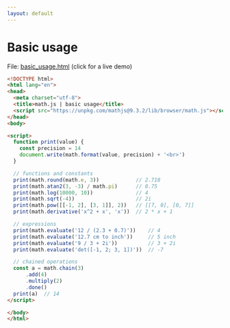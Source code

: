 ```yaml
---
layout: default
---
```


# Basic usage

File: [basic_usage.html](basic_usage.html) (click for a live demo)

```html
<!DOCTYPE html>
<html lang="en">
<head>
  <meta charset="utf-8">
  <title>math.js | basic usage</title>
  <script src="https://unpkg.com/mathjs@9.3.2/lib/browser/math.js"></script>
</head>
<body>

<script>
  function print(value) {
    const precision = 14
    document.write(math.format(value, precision) + '<br>')
  }

  // functions and constants
  print(math.round(math.e, 3))            // 2.718
  print(math.atan2(3, -3) / math.pi)      // 0.75
  print(math.log(10000, 10))              // 4
  print(math.sqrt(-4))                    // 2i
  print(math.pow([[-1, 2], [3, 1]], 2))   // [[7, 0], [0, 7]]
  print(math.derivative('x^2 + x', 'x'))  // 2 * x + 1

  // expressions
  print(math.evaluate('12 / (2.3 + 0.7)'))    // 4
  print(math.evaluate('12.7 cm to inch'))     // 5 inch
  print(math.evaluate('9 / 3 + 2i'))          // 3 + 2i
  print(math.evaluate('det([-1, 2; 3, 1])'))  // -7

  // chained operations
  const a = math.chain(3)
      .add(4)
      .multiply(2)
      .done()
  print(a)  // 14
</script>

</body>
</html>
```

<!-- Note: This file is automatically generated. Changes made in this file will be overridden. -->


